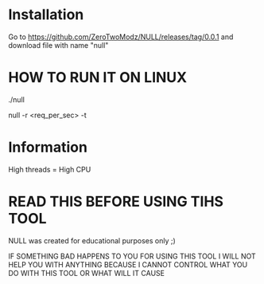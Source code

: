 # Installation
Go to https://github.com/ZeroTwoModz/NULL/releases/tag/0.0.1 and download file with name "null"

# HOW TO RUN IT ON LINUX

./null 

null -r <req_per_sec> -t <threads> <ip>

# Information

High threads = High CPU

# READ THIS BEFORE USING TIHS TOOL

NULL was created for educational purposes only ;)

IF SOMETHING BAD HAPPENS TO YOU FOR USING THIS TOOL I WILL NOT HELP YOU WITH ANYTHING BECAUSE I CANNOT CONTROL WHAT YOU DO WITH THIS TOOL OR WHAT WILL IT CAUSE
